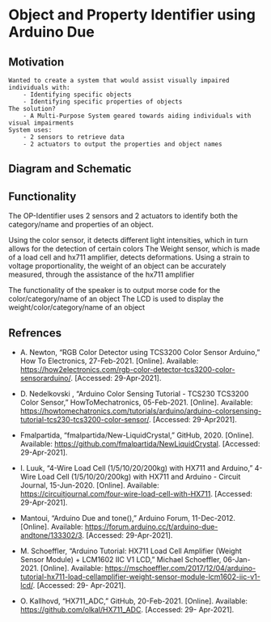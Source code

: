 # Object and Property Identifier using Arduino Due
## Motivation
    Wanted to create a system that would assist visually impaired individuals with:
        - Identifying specific objects 
        - Identifying specific properties of objects
    The solution?   
        - A Multi-Purpose System geared towards aiding individuals with visual impairments
    System uses:
        - 2 sensors to retrieve data 
        - 2 actuators to output the properties and object names


## Diagram and Schematic

## Functionality 
The OP-Identifier uses 2 sensors and 2 actuators to identify both the category/name and properties of an object.

Using the color sensor, it detects different light intensities, which in turn allows for the detection of certain colors
The Weight sensor, which is made of a load cell and hx711 amplifier, detects deformations. Using a strain to voltage proportionality, the weight of an object can be accurately measured, through the assistance of the hx711 amplifier

The functionality of the speaker is to output morse code for the color/category/name of an object
The LCD is used to display the weight/color/category/name of an object


## Refrences
- A. Newton, “RGB Color Detector using TCS3200 Color Sensor 
Arduino,” How To Electronics, 27-Feb-2021. [Online]. Available:
https://how2electronics.com/rgb-color-detector-tcs3200-color-sensorarduino/. [Accessed: 29-Apr-2021].

- D. Nedelkovski , “Arduino Color Sensing Tutorial - TCS230
TCS3200 Color Sensor,” HowToMechatronics, 05-Feb-2021.
[Online]. Available:
https://howtomechatronics.com/tutorials/arduino/arduino-colorsensing-tutorial-tcs230-tcs3200-color-sensor/. [Accessed: 29-Apr2021].

- Fmalpartida, “fmalpartida/New-LiquidCrystal,” GitHub, 2020.
[Online]. Available: https://github.com/fmalpartida/NewLiquidCrystal. [Accessed: 29-Apr-2021].

- I. Luuk, “4-Wire Load Cell (1/5/10/20/200kg) with HX711 and
Arduino,” 4-Wire Load Cell (1/5/10/20/200kg) with HX711 and
Arduino - Circuit Journal, 15-Jun-2020. [Online]. Available:
https://circuitjournal.com/four-wire-load-cell-with-HX711.
[Accessed: 29-Apr-2021].

- Mantoui, “Arduino Due and tone(),” Arduino Forum, 11-Dec-2012.
[Online]. Available: https://forum.arduino.cc/t/arduino-due-andtone/133302/3. [Accessed: 29-Apr-2021].

- M. Schoeffler, “Arduino Tutorial: HX711 Load Cell Amplifier
(Weight Sensor Module) + LCM1602 IIC V1 LCD,” Michael
Schoeffler, 06-Jan-2021. [Online]. Available:
https://mschoeffler.com/2017/12/04/arduino-tutorial-hx711-load-cellamplifier-weight-sensor-module-lcm1602-iic-v1-lcd/. [Accessed: 29-
Apr-2021].

- O. Kallhovd, “HX711_ADC,” GitHub, 20-Feb-2021. [Online].
Available: https://github.com/olkal/HX711_ADC. [Accessed: 29-
Apr-2021]. 

